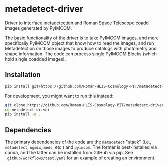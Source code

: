 # metadetect-driver

Driver to interface metadetection and Roman Space Telescope coadd images generated by PyIMCOM.

The basic functionality of the driver is to take PyIMCOM images, and more specifically PyIMCOM object that know how to read the images, and run Metadetection on those images to produce catalogs with photometry and shape information.
The code can process single PyIMCOM Blocks (which hold single coadded images).

## Installation

```bash
pip install git+https://github.com/Roman-HLIS-Cosmology-PIT/metadetect-driver.git
```

For development, you might want to run this instead:
```bash
git clone https://github.com/Roman-HLIS-Cosmology-PIT/metadetect-driver.git
cd metadetect-driver
pip install -e .
```

## Dependencies

The primary dependencies of the code are the `metadetect` "stack" (i.e., `metadetect`, `ngmix`, `meds`, etc.) and `pyimcom`.
The former is best-installed via conda, and the latter can be installed from GitHub via pip.
See `.github/workflows/test.yaml` for an example of creating an environment.

